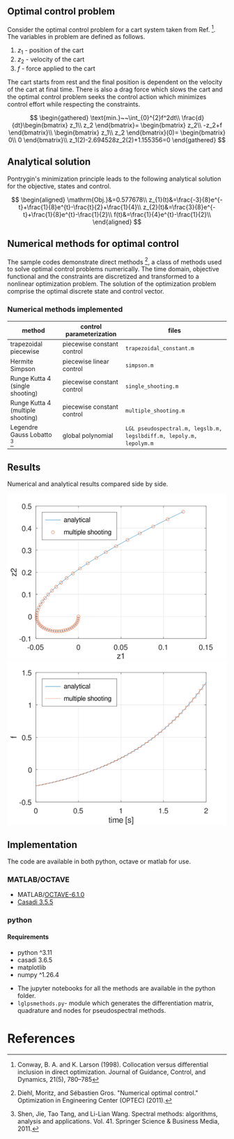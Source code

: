 ## Optimal control problem

Consider the optimal control problem for a cart system taken from Ref. [^1]. The variables in problem are defined as follows.

1. $z_1$ - position of the cart
2. $z_2$ - velocity of the cart
3. $f$ - force applied to the cart

The cart starts from rest and the final position is dependent on the velocity of the cart at final time. There is also a drag force which slows the cart and the optimal control
problem seeks the control action which minimizes control effort while respecting the constraints.

$$
\begin{gathered}
\text{min.}~~\int_{0}^{2}f^2dt\\
\frac{d}{dt}\begin{bmatrix}
z_1\\
z_2
\end{bmatrix}=
\begin{bmatrix}
z_2\\
-z_2+f
\end{bmatrix}\\
\begin{bmatrix}
z_1\\
z_2
\end{bmatrix}(0)=
\begin{bmatrix}
0\\
0
\end{bmatrix}\\
z_1(2)-2.694528z_2(2)+1.155356=0
\end{gathered}
$$

## Analytical solution
Pontrygin's minimization principle leads to the following analytical solution for the objective, states and control.

$$
\begin{aligned}
\mathrm{Obj.}&=0.577678\\
z_{1}(t)&=\frac{-3}{8}e^{-t}+\frac{1}{8}e^{t}-\frac{t}{2}+\frac{1}{4}\\
z_{2}(t)&=\frac{3}{8}e^{-t}+\frac{1}{8}e^{t}-\frac{1}{2}\\
f(t)&=\frac{1}{4}e^{t}-\frac{1}{2}\\
\end{aligned}
$$

## Numerical methods for optimal control
The sample codes demonstrate direct methods [^2], a class of methods used to solve optimal control problems numerically. The time domain, objective functional and the constraints are discretized and transformed to a nonlinear optimization problem. The solution of the optimization problem comprise the optimal discrete state and control vector.

### Numerical methods implemented
|method|control parameterization|files|
|-|-|-|
|trapezoidal piecewise | piecewise constant control|```trapezoidal_constant.m```|
|Hermite Simpson |piecewise linear control|```simpson.m```|
|Runge Kutta 4 (single shooting) | piecewise constant control|```single_shooting.m```|
|Runge Kutta 4 (multiple shooting) | piecewise constant control|```multiple_shooting.m```|
|Legendre Gauss Lobatto [^3]|global polynomial|```LGL pseudospectral.m, legslb.m, legslbdiff.m, lepoly.m, lepolym.m```|

## Results

Numerical and analytical results compared side by side.

![image](phaseplot.svg)
![image](control.svg)

## Implementation

The code are available in both python, octave or matlab for use.

### MATLAB/OCTAVE
- MATLAB/[OCTAVE-6.1.0](https://octave.org/)
- [Casadi 3.5.5](https://web.casadi.org/)

### python

#### Requirements
- python ^3.11
- casadi 3.6.5
- matplotlib
- numpy ^1.26.4

* The jupyter notebooks for all the methods are available in the python folder. 
* ```lglpsmethods.py```- module which generates the differentiation matrix, quadrature and nodes for pseudospectral methods.

# References

[^1]: Conway, B. A. and K. Larson (1998). Collocation versus differential inclusion in direct optimization. Journal of Guidance, Control, and Dynamics, 21(5), 780–785
[^2]: Diehl, Moritz, and Sébastien Gros. "Numerical optimal control." Optimization in Engineering Center (OPTEC) (2011).
[^3]: Shen, Jie, Tao Tang, and Li-Lian Wang. Spectral methods: algorithms, analysis and applications. Vol. 41. Springer Science & Business Media, 2011.
